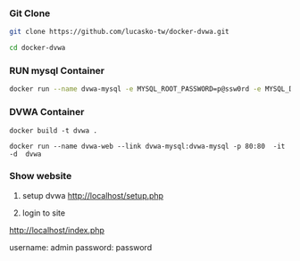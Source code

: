 

### Git Clone
```sh
git clone https://github.com/lucasko-tw/docker-dvwa.git

cd docker-dvwa
```


### RUN mysql Container

```sh
docker run --name dvwa-mysql -e MYSQL_ROOT_PASSWORD=p@ssw0rd -e MYSQL_DATABASE=dvwa  -d mysql
```



### DVWA Container
```
docker build -t dvwa .

docker run --name dvwa-web --link dvwa-mysql:dvwa-mysql -p 80:80  -it -d  dvwa

```

### Show website

1. setup dvwa
[http://localhost/setup.php](http://localhost/setup.php)


2. login to site

[http://localhost/index.php](http://localhost/index.php)

username: admin
password: password
